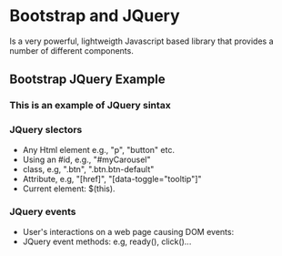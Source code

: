 # Bootstrap and JQuery 
Is a very powerful, lightweigth Javascript based library that provides a number of different components. 

## Bootstrap JQuery Example 

### This is an example of JQuery sintax
<script>
    $(document).ready(function(){
        $('[data-toggle="tooltip"]'.tooltip();
    });
</script>

### JQuery slectors 

- Any Html element e.g., "p", "button" etc.
- Using an #id, e.g., "#myCarousel"
- class, e.g, ".btn", ".btn.btn-default"
- Attribute, e.g, "[href]", "[data-toggle="tooltip"]"
- Current element: $(this).

### JQuery events 

- User's interactions on a web page causing DOM events: 
- JQuery event methods: e.g, ready(), click()...  